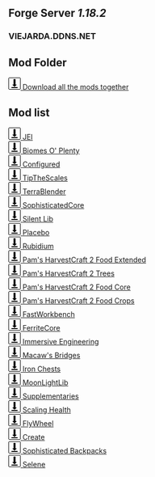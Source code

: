 ## Forge Server *1.18.2*

### VIEJARDA.DDNS.NET

## Mod Folder

[![Image](download.png) Download all the mods together](https://doc-90-5g-drive-data-export.googleusercontent.com/download/v221csg1pm9s82p0kusofpte8kmbiolj/2tjors944fjmk5cbh45rbphl0kqfmnot/1661008500000/c867fd9b-8355-47b9-861a-8ade85cf1efb/114679392069462226607/ADt3v-PlmMnUiP7y1pSZLd8skgdMcOpzb1DimwHx1fiBeS_1k16gESM2yRXDxqmn4aZXO-VyNisriubafN31xQDV9zyiHQSCbjI-MapOm_yDrcwQqW73XLNonhPj22h7hOPYN9_LbXjAlk0pyOMYtGy6mJvkcCSop_xRGB-frrBSv1fEgyFdcJ5yPMGx6mvm08ACJVXVv7zAGt1bibVa2-Bd3muFju8LhWCRxWmfo7SIIciGVAU1yx8wuiLgS4brBzBaY5O7PplGr8YKg6zKe24CuY84oJPj98eisG9m91-HBkwzfNkcmxg36jIbZydirnpZ6vXCdl_q?authuser=0&nonce=l6k4rqkenlqf6&user=114679392069462226607&hash=lsjg3t6uv4qbk7a7hpvm65hdbi7v5kvf)

## Mod list

[![Image](download.png) JEI](https://www.curseforge.com/minecraft/mc-mods/jei/download/3885885/file)\
[![Image](download.png) Biomes O' Plenty](https://www.curseforge.com/minecraft/mc-mods/biomes-o-plenty/download/3871421/file)\
[![Image](download.png) Configured](https://www.curseforge.com/minecraft/mc-mods/configured/download/3721946/file)\
[![Image](download.png) TipTheScales](https://www.curseforge.com/minecraft/mc-mods/tipthescales/download/3757606/file)\
[![Image](download.png) TerraBlender](https://www.curseforge.com/minecraft/mc-mods/terrablender/download/3816497/file)\
[![Image](download.png) SophisticatedCore](https://www.curseforge.com/minecraft/mc-mods/sophisticated-core/download/3931794/file)\
[![Image](download.png) Silent Lib](https://www.curseforge.com/minecraft/mc-mods/silent-lib/download/3708359/file)\
[![Image](download.png) Placebo](https://www.curseforge.com/minecraft/mc-mods/placebo/download/3924015/file)\
[![Image](download.png) Rubidium](https://www.curseforge.com/minecraft/mc-mods/rubidium/download/3929515/file)\
[![Image](download.png) Pam's HarvestCraft 2 Food Extended](https://www.curseforge.com/minecraft/mc-mods/pams-harvestcraft-2-food-extended/download/3740472/file)\
[![Image](download.png) Pam's HarvestCraft 2 Trees](https://www.curseforge.com/minecraft/mc-mods/pams-harvestcraft-2-trees/download/3875382/file)\
[![Image](download.png) Pam's HarvestCraft 2 Food Core](https://www.curseforge.com/minecraft/mc-mods/pams-harvestcraft-2-food-core/download/3740562/file)\
[![Image](download.png) Pam's HarvestCraft 2 Food Crops](https://www.curseforge.com/minecraft/mc-mods/pams-harvestcraft-2-crops/download/3873172/file)\
[![Image](download.png) FastWorkbench](https://www.curseforge.com/minecraft/mc-mods/fastworkbench/download/3929012/file)\
[![Image](download.png) FerriteCore](https://www.curseforge.com/minecraft/mc-mods/ferritecore/download/3767288/file)\
[![Image](download.png) Immersive Engineering](https://www.curseforge.com/minecraft/mc-mods/immersive-engineering/download/3934812/file)\
[![Image](download.png) Macaw's Bridges](https://www.curseforge.com/minecraft/mc-mods/macaws-bridges/download/3793697/file)\
[![Image](download.png) Iron Chests](https://www.curseforge.com/minecraft/mc-mods/iron-chests/download/3795374/file)\
[![Image](download.png) MoonLightLib](https://www.curseforge.com/minecraft/mc-mods/selene/download/3842421/file)\
[![Image](download.png) Supplementaries](https://www.curseforge.com/minecraft/mc-mods/supplementaries/download/3871187/file)\
[![Image](download.png) Scaling Health](https://www.curseforge.com/minecraft/mc-mods/scaling-health/download/3935824/file)\
[![Image](download.png) FlyWheel](https://www.curseforge.com/minecraft/mc-mods/flywheel/download/3934664/file)\
[![Image](download.png) Create](https://www.curseforge.com/minecraft/mc-mods/create/download/3934676/file)\
[![Image](download.png) Sophisticated Backpacks](https://www.curseforge.com/minecraft/mc-mods/sophisticated-backpacks/download/3931811/file)\
[![Image](download.png) Selene](https://www.curseforge.com/minecraft/mc-mods/selene/download/3842421/file)


